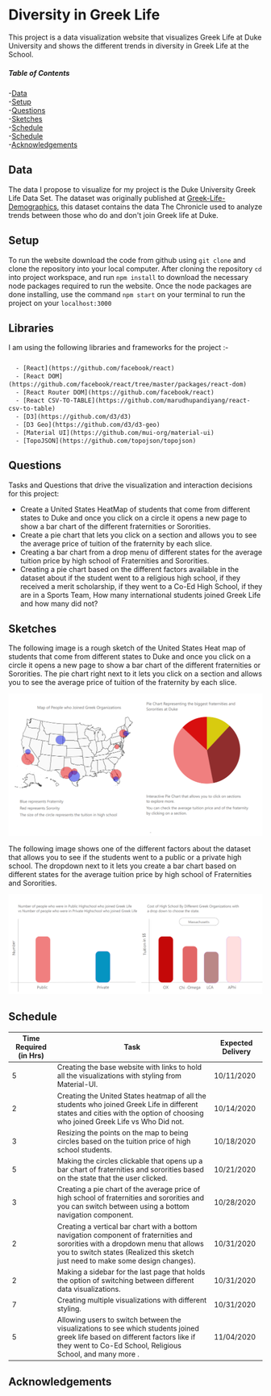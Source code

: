 # Diversity in Greek Life 

This project is a data visualization website that visualizes Greek Life at Duke University and shows the different trends in diversity in Greek Life at the School.

##### Table of Contents  
  -[Data](#Data)  
  -[Setup](#Setup)  
  -[Questions](#Questions)  
  -[Sketches](#Sketches)   
  -[Schedule](#Schedule)  
  -[Schedule](#Schedule)  
  -[Acknowledgements](#Acknowledgements)  

## Data

The data I propose to visualize for my project is the Duke University Greek Life Data Set. The dataset was originally published at [Greek-Life-Demographics](https://raw.githubusercontent.com/Chrissymbeck/Greek-Life-Demographics/master/Greek_Data_Duke_Class_of_2018.csv), this dataset contains the data The Chronicle used to analyze trends between those who do and don't join Greek life at Duke.

## Setup

To run the website download the code from github using `git clone` and clone the repository into your local computer. After cloning the repository `cd` into project workspace,  and run `npm install` to download the necessary node packages required to run the website. Once the node packages are done installing, use the command `npm start` on your terminal to run the project on your `localhost:3000` 

## Libraries

I am using the following libraries and frameworks for the project :-
##### 
      - [React](https://github.com/facebook/react) 
      - [React DOM](https://github.com/facebook/react/tree/master/packages/react-dom)
      - [React Router DOM](https://github.com/facebook/react)
      - [React CSV-TO-TABLE](https://github.com/marudhupandiyang/react-csv-to-table)
      - [D3](https://github.com/d3/d3)
      - [D3 Geo](https://github.com/d3/d3-geo) 
      - [Material UI](https://github.com/mui-org/material-ui) 
      - [TopoJSON](https://github.com/topojson/topojson)

## Questions 

Tasks and Questions that drive the visualization and interaction decisions for this project:

 * Create a United States HeatMap of students that come from different states to Duke and once you click on a circle it opens a new page to show a bar chart of the different fraternities or Sororities.
 * Create a pie chart that lets you click on a section and allows you to see the average price of tuition of the fraternity by each slice.
 * Creating a bar chart from a drop menu of different states for the average tuition price by high school of Fraternities and Sororities.
 * Creating a pie chart based on the different factors available in the dataset about if the student went to a religious high school, if they received a merit scholarship, if they went to a Co-Ed High School, if they are in a Sports Team, How many international students joined Greek Life and how many did not? 

## Sketches

The following image is a rough sketch of the United States Heat map of students that come from different states to Duke and once you click on a circle it opens a new page to show a bar chart of the different fraternities or Sororities. The pie chart right next to it lets you click on a section and allows you to see the average price of tuition of the fraternity by each slice.

![image](https://raw.githubusercontent.com/lokesh234/dataviz-project-template-proposal/master/viz1.PNG)

The following image shows one of the different factors about the dataset that allows you to see if the students went to a public or a private high school. The dropdown next to it lets you create a bar chart based on different states for the average tuition price by high school of Fraternities and Sororities.

![image](https://raw.githubusercontent.com/lokesh234/dataviz-project-template-proposal/master/viz2.PNG)


## Schedule 

|Time Required (in Hrs)    | Task          |  Expected Delivery | 
|-------------|---------------|-------------|
| 5 | Creating the base website with links to hold all the visualizations with styling from Material-UI. | 10/11/2020 |
| 2 | Creating the United States heatmap of all the students who joined Greek Life in different states and cities with the option of choosing who joined Greek Life vs Who Did not. | 10/14/2020 |
| 3 | Resizing the points on the map to being circles based on the tuition price of high school students. | 10/18/2020 |
| 5 | Making the circles clickable that opens up a bar chart of fraternities and sororities based on the state that the user clicked.| 10/21/2020 |
| 3 | Creating a pie chart of the average price of high school of fraternities and sororities and you can switch between using a bottom navigation component. | 10/28/2020 |
| 2 | Creating a vertical bar chart with a bottom navigation component of fraternities and sororities with a dropdown menu that allows you to switch states (Realized this sketch just need to make some design changes). | 10/31/2020 |
| 2 | Making a sidebar for the last page that holds the option of switching between different data visualizations. | 10/31/2020 |
| 7 | Creating multiple visualizations with different styling. | 10/31/2020 |
| 5 | Allowing users to switch between the visualizations to see which students joined greek life based on different factors like if they went to Co-Ed School,  Religious School, and many more . | 11/04/2020 |

## Acknowledgements 
